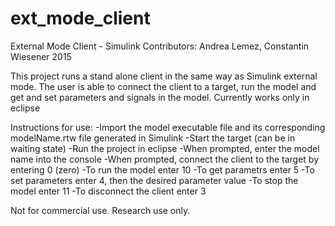 # ext_mode_client
External Mode Client - Simulink
Contributors: Andrea Lemez, Constantin Wiesener
2015

This project runs a stand alone client in the same way as Simulink external mode. The user is able to connect the client to a target, run the model and get and set parameters and signals in the model. Currently works only in eclipse

Instructions for use:
  -Import the model executable file and its corresponding modelName.rtw file generated in Simulink
  -Start the target (can be in waiting state)
  -Run the project in eclipse
  -When prompted, enter the model name into the console
  -When prompted, connect the client to the target by entering 0 (zero)
  -To run the model enter 10
  -To get parametrs enter 5
  -To set parameters enter 4, then the desired parameter value
  -To stop the model enter 11
  -To disconnect the client enter 3



Not for commercial use. Research use only.
